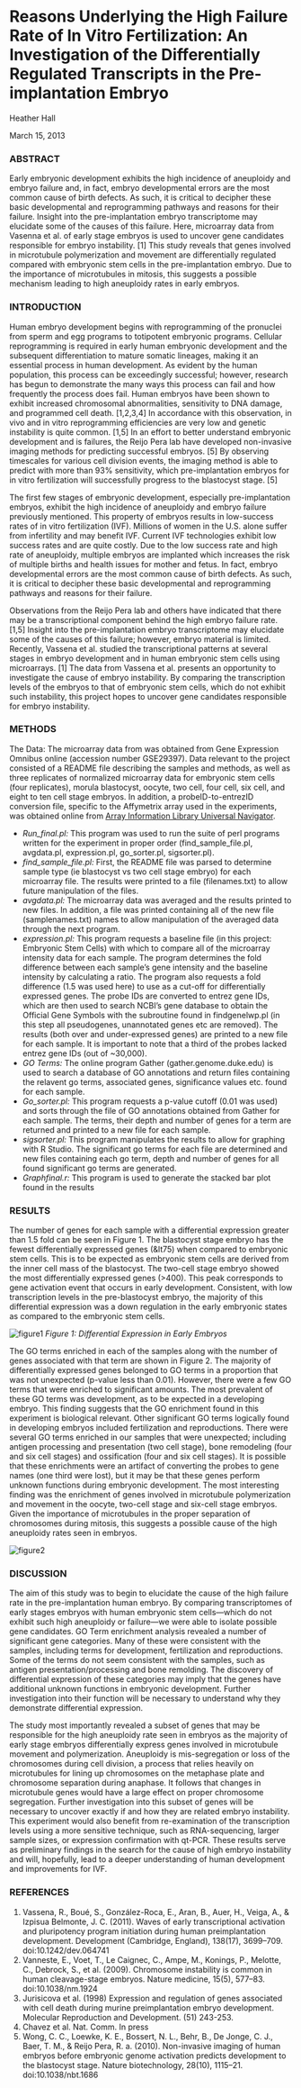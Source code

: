 # Reasons Underlying the High Failure Rate of In Vitro Fertilization: An Investigation of the Differentially Regulated Transcripts in the Pre-implantation Embryo


Heather Hall

March 15, 2013



### ABSTRACT 

Early embryonic development exhibits the high incidence of aneuploidy and embryo failure and, in fact, embryo developmental errors are the most common cause of birth defects. As such, it is critical to decipher these basic developmental and reprogramming pathways and reasons for their failure. Insight into the pre-implantation embryo transcriptome may elucidate some of the causes of this failure. Here, microarray data from Vasenna et al. of early stage embryos is used to uncover gene candidates responsible for embryo instability. [1] This study reveals that genes involved in microtubule polymerization and movement are differentially regulated compared with embryonic stem cells in the pre-implantation embryo. Due to the importance of microtubules in mitosis, this suggests a possible mechanism leading to high aneuploidy rates in early embryos.



### INTRODUCTION 
Human embryo development begins with reprogramming of the pronuclei from sperm and egg programs to totipotent embryonic programs. Cellular reprogramming is required in early human embryonic development and the subsequent differentiation to mature somatic lineages, making it an essential process in human development. As evident by the human population, this process can be exceedingly successful; however, research has begun to demonstrate the many ways this process can fail and how frequently the process does fail. Human embryos have been shown to exhibit increased chromosomal abnormalities, sensitivity to DNA damage, and programmed cell death. [1,2,3,4]  In accordance with this observation, in vivo and in vitro reprogramming efficiencies are very low and genetic instability is quite common. [1,5] In an effort to better understand embryonic development and is failures, the Reijo Pera lab have developed non-invasive imaging methods for predicting successful embryos. [5] By observing timescales for various cell division events, the imaging method is able to predict with more than 93% sensitivity, which pre-implantation embryos for in vitro fertilization will successfully progress to the blastocyst stage. [5]

The first few stages of embryonic development, especially pre-implantation embryos, exhibit the high incidence of aneuploidy and embryo failure previously mentioned. This property of embryos results in low-success rates of in vitro fertilization (IVF). Millions of women in the U.S. alone suffer from infertility and may benefit IVF. Current IVF technologies exhibit low success rates and are quite costly. Due to the low success rate and high rate of aneuploidy, multiple embryos are implanted which increases the risk of multiple births and health issues for mother and fetus. In fact, embryo developmental errors are the most common cause of birth defects. As such, it is critical to decipher these basic developmental and reprogramming pathways and reasons for their failure. 

Observations from the Reijo Pera lab and others have indicated that there may be a transcriptional component behind the high embryo failure rate. [1,5] Insight into the pre-implantation embryo transcriptome may elucidate some of the causes of this failure; however, embryo material is limited. Recently, Vassena et al. studied the transcriptional patterns at several stages in embryo development and in human embryonic stem cells using microarrays. [1] The data from Vassena et al. presents an opportunity to investigate the cause of embryo instability. By comparing the transcription levels of the embryos to that of embryonic stem cells, which do not exhibit such instability, this project hopes to uncover gene candidates responsible for embryo instability.



### METHODS
The Data: The microarray data from was obtained from Gene Expression Omnibus online (accession number GSE29397). Data relevant to the project consisted of a README file describing the samples and methods, as well as three replicates of normalized microarray data for embryonic stem cells (four replicates), morula blastocyst, oocyte, two cell, four cell, six cell, and eight to ten cell stage embryos. In addition, a probeID-to-entrezID conversion file, specific to the Affymetrix array used in the experiments, was obtained online from [Array Information Library Universal Navigator](http://ailun.stanford.edu/platformAnnotation.php). 

- *Run_final.pl:* This program was used to run the suite of perl programs written for the experiment in proper order (find_sample_file.pl, avgdata.pl, expression.pl, go_sorter.pl, sigsorter.pl).
- *find_sample_file.pl:* First, the README file was parsed to determine sample type (ie blastocyst vs two cell stage embryo) for each microarray file. The results were printed to a file (filenames.txt) to allow future manipulation of the files.
- *avgdata.pl:* The microarray data was averaged and the results printed to new files. In addition, a file was printed containing all of the new file (samplenames.txt) names to allow manipulation of the averaged data through the next program.
- *expression.pl:* This program requests a baseline file (in this project: Embryonic Stem Cells) with which to compare all of the microarray intensity data for each sample. The program determines the fold difference between each sample’s gene intensity and the baseline intensity by calculating a ratio. The program also requests a fold difference (1.5 was used here) to use as a cut-off for differentially expressed genes. The probe IDs are converted to entrez gene IDs, which are then used to search NCBI’s gene database to obtain the Official Gene Symbols with the subroutine found in findgenelwp.pl (in this step all pseudogenes, unannotated genes etc are removed). The results (both over and under-expressed genes) are printed to a new file for each sample. It is important to note that a third of the probes lacked entrez gene IDs (out of ~30,000).
- *GO Terms:* The online program Gather (gather.genome.duke.edu) is used to search a database of GO annotations and return files containing the relavent go terms, associated genes, significance values etc. found for each sample.
- *Go_sorter.pl:* This program requests a p-value cutoff (0.01 was used) and sorts through the file of GO annotations obtained from Gather for each sample. The terms, their depth and number of genes for a term are returned and printed to a new file for each sample.
- *sigsorter.pl:* This program manipulates the results to allow for graphing with R Studio. The significant go terms for each file are determined and new files containing each go term, depth and number of genes for all found significant go terms are generated.
- *Graphfinal.r:* This program is used to generate the stacked bar plot found in the results



### RESULTS 
The number of genes for each sample with a differential expression greater than 1.5 fold can be seen in Figure 1. The blastocyst stage embryo has the fewest differentially expressed genes (&lt75) when compared to embryonic stem cells. This is to be expected as embryonic stem cells are derived from the inner cell mass of the blastocyst. The two-cell stage embryo showed the most differentially expressed genes (>400). This peak corresponds to gene activation event that occurs in early development. Consistent, with low transcription levels in the pre-blastocyst embryo, the majority of this differential expression was a down regulation in the early embryonic states as compared to the embryonic stem cells.


![figure1](img/linePlot.png)
*Figure 1: Differential Expression in Early Embryos*

The GO terms enriched in each of the samples along with the number of genes associated with that term are shown in Figure 2. The majority of differentially expressed genes belonged to GO terms in a proportion that was not unexpected (p-value less than 0.01). However, there were a few GO terms that were enriched to significant amounts. The most prevalent of these GO terms was development, as to be expected in a developing embryo. This finding suggests that the GO enrichment found in this experiment is biological relevant. Other significant GO terms logically found in developing embryos included fertilization and reproductions. There were several GO terms enriched in our samples that were unexpected; including antigen processing and presentation (two cell stage), bone remodeling (four and six cell stages) and ossification (four and six cell stages). It is possible that these enrichments were an artifact of converting the probes to gene names (one third were lost), but it may be that these genes perform unknown functions during embryonic development. The most interesting finding was the enrichment of genes involved in microtubule polymerization and movement in the oocyte, two-cell stage and six-cell stage embryos. Given the importance of microtubules in the proper separation of chromosomes during mitosis, this suggests a possible cause of the high aneuploidy rates seen in embryos.


![figure2](img/barChart.png)


### DISCUSSION
The aim of this study was to begin to elucidate the cause of the high failure rate in the pre-implantation human embryo. By comparing transcriptomes of early stages embryos with human embryonic stem cells—which do not exhibit such high aneuploidy or failure—we were able to isolate possible gene candidates. GO Term enrichment analysis revealed a number of significant gene categories. Many of these were consistent with the samples, including terms for development, fertilization and reproductions. Some of the terms do not seem consistent with the samples, such as antigen presentation/processing and bone remolding. The discovery of differential expression of these categories may imply that the genes have additional unknown functions in embryonic development. Further investigation into their function will be necessary to understand why they demonstrate differential expression. 

The study most importantly revealed a subset of genes that may be responsible for the high aneuploidy rate seen in embryos as the majority of early stage embryos differentially express genes involved in microtubule movement and polymerization. Aneuploidy is mis-segregation or loss of the chromosomes during cell division, a process that relies heavily on microtubules for lining up chromosomes on the metaphase plate and chromosome separation during anaphase. It follows that changes in microtubule genes would have a large effect on proper chromosome segregation. Further investigation into this subset of genes will be necessary to uncover exactly if and how they are related embryo instability. This experiment would also benefit from re-examination of the transcription levels using a more sensitive technique, such as RNA-sequencing, larger sample sizes, or expression confirmation with qt-PCR. These results serve as preliminary findings in the search for the cause of high embryo instability and will, hopefully, lead to a deeper understanding of human development and improvements for IVF.


### REFERENCES
1. Vassena, R., Boué, S., González-Roca, E., Aran, B., Auer, H., Veiga, A., & Izpisua Belmonte, J. C. (2011). Waves of early transcriptional activation and pluripotency program initiation during human preimplantation development. Development (Cambridge, England), 138(17), 3699–709. doi:10.1242/dev.064741
2. Vanneste, E., Voet, T., Le Caignec, C., Ampe, M., Konings, P., Melotte, C., Debrock, S., et al. (2009). Chromosome instability is common in human cleavage-stage embryos. Nature medicine, 15(5), 577–83. doi:10.1038/nm.1924
3. Jurisicova et al. (1998) Expression and regulation of genes associated with cell death during murine preimplantation embryo development. Molecular Reproduction and Development. (51) 243-253.
4. Chavez et al. Nat. Comm. In press
5. Wong, C. C., Loewke, K. E., Bossert, N. L., Behr, B., De Jonge, C. J., Baer, T. M., & Reijo Pera, R. a. (2010). Non-invasive imaging of human embryos before embryonic genome activation predicts development to the blastocyst stage. Nature biotechnology, 28(10), 1115–21. doi:10.1038/nbt.1686


